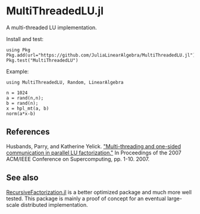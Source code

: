 # MultiThreadedLU.jl

A multi-threaded LU implementation.

Install and test:
```
using Pkg
Pkg.add(url="https://github.com/JuliaLinearAlgebra/MultiThreadedLU.jl")
Pkg.test("MultiThreadedLU")
```

Example:
```
using MultiThreadedLU, Random, LinearAlgebra

n = 1024
a = rand(n,n);
b = rand(n);
x = hpl_mt(a, b)
norm(a*x-b)
```

## References

Husbands, Parry, and Katherine Yelick. ["Multi-threading and one-sided communication in parallel LU factorization."](https://upc.lbl.gov/publications/husbands-lu-sc07.pdf) In Proceedings of the 2007 ACM/IEEE Conference on Supercomputing, pp. 1-10. 2007.

## See also

[RecursiveFactorization.jl](https://github.com/JuliaLinearAlgebra/RecursiveFactorization.jl) is a better optimized package and much more well tested. This package is mainly a proof of concept for an eventual large-scale distributed implementation.
